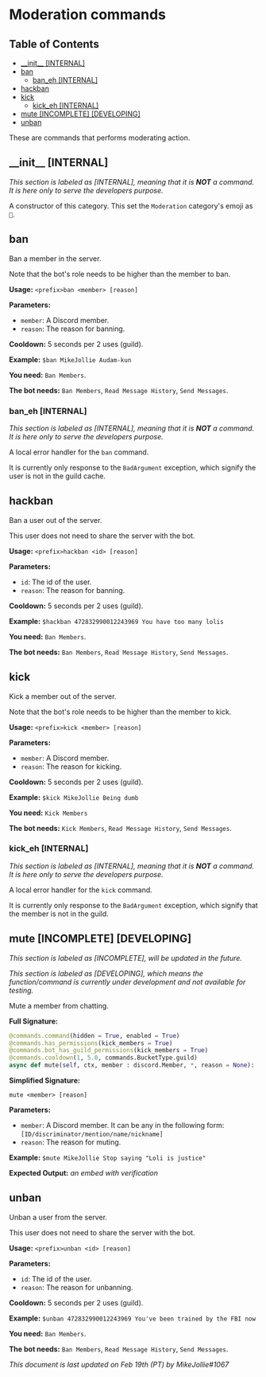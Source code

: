 <!-- omit in toc -->
# Moderation commands

<!-- omit in toc -->
## Table of Contents

- [\_\_init\_\_ [INTERNAL]](#__init__-internal)
- [ban](#ban)
    - [ban_eh [INTERNAL]](#ban_eh-internal)
- [hackban](#hackban)
- [kick](#kick)
    - [kick_eh [INTERNAL]](#kick_eh-internal)
- [mute [INCOMPLETE] [DEVELOPING]](#mute-incomplete-developing)
- [unban](#unban)

These are commands that performs moderating action.

## \_\_init\_\_ [INTERNAL]

*This section is labeled as [INTERNAL], meaning that it is **NOT** a command. It is here only to serve the developers purpose.*

A constructor of this category. This set the `Moderation` category's emoji as `🔨`.

## ban

Ban a member in the server.

Note that the bot's role needs to be higher than the member to ban.

**Usage:** `<prefix>ban <member> [reason]`

**Parameters:**

- `member`: A Discord member.
- `reason`: The reason for banning.

**Cooldown:** 5 seconds per 2 uses (guild).

**Example:** `$ban MikeJollie Audam-kun`

**You need:** `Ban Members`.

**The bot needs:** `Ban Members`, `Read Message History`, `Send Messages`.

### ban_eh [INTERNAL]

*This section is labeled as [INTERNAL], meaning that it is **NOT** a command. It is here only to serve the developers purpose.*

A local error handler for the `ban` command.

It is currently only response to the `BadArgument` exception, which signify the user is not in the guild cache.

## hackban

Ban a user out of the server.

This user does not need to share the server with the bot.

**Usage:** `<prefix>hackban <id> [reason]`

**Parameters:**

- `id`: The id of the user.
- `reason`: The reason for banning.

**Cooldown:** 5 seconds per 2 uses (guild).

**Example:** `$hackban 472832990012243969 You have too many lolis`

**You need:** `Ban Members`.

**The bot needs:** `Ban Members`, `Read Message History`, `Send Messages`.

## kick

Kick a member out of the server.

Note that the bot's role needs to be higher than the member to kick.

**Usage:** `<prefix>kick <member> [reason]`

**Parameters:**

- `member`: A Discord member.
- `reason`: The reason for kicking.

**Cooldown:** 5 seconds per 2 uses (guild).

**Example:** `$kick MikeJollie Being dumb`

**You need:** `Kick Members`

**The bot needs:** `Kick Members`, `Read Message History`, `Send Messages`.

### kick_eh [INTERNAL]

*This section is labeled as [INTERNAL], meaning that it is **NOT** a command. It is here only to serve the developers purpose.*

A local error handler for the `kick` command.

It is currently only response to the `BadArgument` exception, which signify that the member is not in the guild.

## mute [INCOMPLETE] [DEVELOPING]

*This section is labeled as [INCOMPLETE], will be updated in the future.*

*This section is labeled as [DEVELOPING], which means the function/command is currently under development and not available for testing.*

Mute a member from chatting.

**Full Signature:**

```py
@commands.command(hidden = True, enabled = True)
@commands.has_permissions(kick_members = True)
@commands.bot_has_guild_permissions(kick_members = True)
@commands.cooldown(1, 5.0, commands.BucketType.guild)
async def mute(self, ctx, member : discord.Member, *, reason = None):
```

**Simplified Signature:**

```
mute <member> [reason]
```

**Parameters:**

- `member`: A Discord member. It can be any in the following form: `[ID/discriminator/mention/name/nickname]`
- `reason`: The reason for muting.

**Example:** `$mute MikeJollie Stop saying "Loli is justice"`

**Expected Output:** *an embed with verification*

## unban

Unban a user from the server.

This user does not need to share the server with the bot.

**Usage:** `<prefix>unban <id> [reason]`

**Parameters:**

- `id`: The id of the user.
- `reason`: The reason for unbanning.

**Cooldown:** 5 seconds per 2 uses (guild).

**Example:** `$unban 472832990012243969 You've been trained by the FBI now`

**You need:** `Ban Members`.

**The bot needs:** `Ban Members`, `Read Message History`, `Send Messages`.

*This document is last updated on Feb 19th (PT) by MikeJollie#1067*
